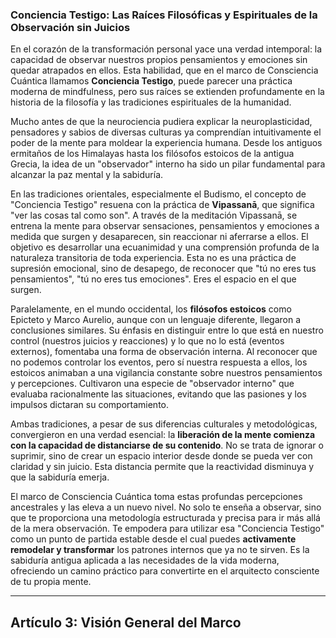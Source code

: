 ### Conciencia Testigo: Las Raíces Filosóficas y Espirituales de la Observación sin Juicios
En el corazón de la transformación personal yace una verdad intemporal: la capacidad de observar nuestros propios pensamientos y emociones sin quedar atrapados en ellos. Esta habilidad, que en el marco de Consciencia Cuántica llamamos **Conciencia Testigo**, puede parecer una práctica moderna de mindfulness, pero sus raíces se extienden profundamente en la historia de la filosofía y las tradiciones espirituales de la humanidad.

Mucho antes de que la neurociencia pudiera explicar la neuroplasticidad, pensadores y sabios de diversas culturas ya comprendían intuitivamente el poder de la mente para moldear la experiencia humana. Desde los antiguos ermitaños de los Himalayas hasta los filósofos estoicos de la antigua Grecia, la idea de un "observador" interno ha sido un pilar fundamental para alcanzar la paz mental y la sabiduría.

En las tradiciones orientales, especialmente el Budismo, el concepto de "Conciencia Testigo" resuena con la práctica de **Vipassanā**, que significa "ver las cosas tal como son". A través de la meditación Vipassanā, se entrena la mente para observar sensaciones, pensamientos y emociones a medida que surgen y desaparecen, sin reaccionar ni aferrarse a ellos. El objetivo es desarrollar una ecuanimidad y una comprensión profunda de la naturaleza transitoria de toda experiencia. Esta no es una práctica de supresión emocional, sino de desapego, de reconocer que "tú no eres tus pensamientos", "tú no eres tus emociones". Eres el espacio en el que surgen.

Paralelamente, en el mundo occidental, los **filósofos estoicos** como Epicteto y Marco Aurelio, aunque con un lenguaje diferente, llegaron a conclusiones similares. Su énfasis en distinguir entre lo que está en nuestro control (nuestros juicios y reacciones) y lo que no lo está (eventos externos), fomentaba una forma de observación interna. Al reconocer que no podemos controlar los eventos, pero sí nuestra respuesta a ellos, los estoicos animaban a una vigilancia constante sobre nuestros pensamientos y percepciones. Cultivaron una especie de "observador interno" que evaluaba racionalmente las situaciones, evitando que las pasiones y los impulsos dictaran su comportamiento.

Ambas tradiciones, a pesar de sus diferencias culturales y metodológicas, convergieron en una verdad esencial: la **liberación de la mente comienza con la capacidad de distanciarse de su contenido**. No se trata de ignorar o suprimir, sino de crear un espacio interior desde donde se pueda ver con claridad y sin juicio. Esta distancia permite que la reactividad disminuya y que la sabiduría emerja.

El marco de Consciencia Cuántica toma estas profundas percepciones ancestrales y las eleva a un nuevo nivel. No solo te enseña a observar, sino que te proporciona una metodología estructurada y precisa para ir más allá de la mera observación. Te empodera para utilizar esa "Conciencia Testigo" como un punto de partida estable desde el cual puedes **activamente remodelar y transformar** los patrones internos que ya no te sirven. Es la sabiduría antigua aplicada a las necesidades de la vida moderna, ofreciendo un camino práctico para convertirte en el arquitecto consciente de tu propia mente.

---

## Artículo 3: Visión General del Marco